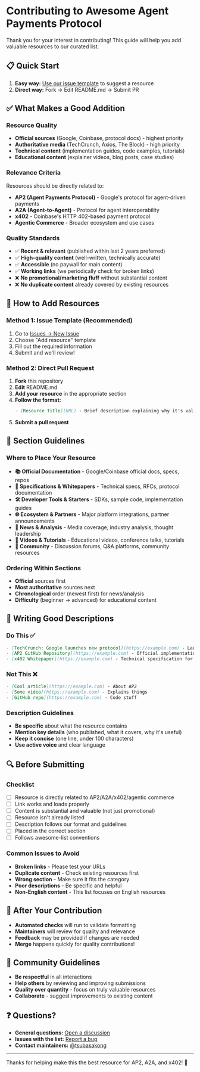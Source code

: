 # Contributing to Awesome Agent Payments Protocol

Thank you for your interest in contributing! This guide will help you add valuable resources to our curated list.

## 📋 Quick Start

1. **Easy way:** [Use our issue template](../../issues/new?template=add_resource.yml) to suggest a resource
2. **Direct way:** Fork → Edit README.md → Submit PR

## ✅ What Makes a Good Addition

### Resource Quality
- **Official sources** (Google, Coinbase, protocol docs) - highest priority
- **Authoritative media** (TechCrunch, Axios, The Block) - high priority  
- **Technical content** (implementation guides, code examples, tutorials)
- **Educational content** (explainer videos, blog posts, case studies)

### Relevance Criteria
Resources should be directly related to:
- **AP2 (Agent Payments Protocol)** - Google's protocol for agent-driven payments
- **A2A (Agent-to-Agent)** - Protocol for agent interoperability
- **x402** - Coinbase's HTTP 402-based payment protocol
- **Agentic Commerce** - Broader ecosystem and use cases

### Quality Standards
- ✅ **Recent & relevant** (published within last 2 years preferred)
- ✅ **High-quality content** (well-written, technically accurate)
- ✅ **Accessible** (no paywall for main content)
- ✅ **Working links** (we periodically check for broken links)
- ❌ **No promotional/marketing fluff** without substantial content
- ❌ **No duplicate content** already covered by existing resources

## 📝 How to Add Resources

### Method 1: Issue Template (Recommended)
1. Go to [Issues → New Issue](../../issues/new)
2. Choose "Add resource" template
3. Fill out the required information
4. Submit and we'll review!

### Method 2: Direct Pull Request
1. **Fork** this repository
2. **Edit** README.md
3. **Add your resource** in the appropriate section
4. **Follow the format:**
   ```markdown
   - [Resource Title](URL) - Brief description explaining why it's valuable
   ```
5. **Submit a pull request**

## 📂 Section Guidelines

### Where to Place Your Resource

- **📚 Official Documentation** - Google/Coinbase official docs, specs, repos
- **📄 Specifications & Whitepapers** - Technical specs, RFCs, protocol documentation  
- **🛠 Developer Tools & Starters** - SDKs, sample code, implementation guides
- **🌐 Ecosystem & Partners** - Major platform integrations, partner announcements
- **📰 News & Analysis** - Media coverage, industry analysis, thought leadership
- **🎥 Videos & Tutorials** - Educational videos, conference talks, tutorials
- **💬 Community** - Discussion forums, Q&A platforms, community resources

### Ordering Within Sections
- **Official** sources first
- **Most authoritative** sources next
- **Chronological** order (newest first) for news/analysis
- **Difficulty** (beginner → advanced) for educational content

## 🎯 Writing Good Descriptions

### Do This ✅
```markdown
- [TechCrunch: Google launches new protocol](https://example.com) - Launch announcement covering 60+ partner ecosystem
- [AP2 GitHub Repository](https://example.com) - Official implementation with Android/Python examples  
- [x402 Whitepaper](https://example.com) - Technical specification for HTTP 402-based payments
```

### Not This ❌
```markdown
- [Cool article](https://example.com) - About AP2
- [Some video](https://example.com) - Explains things
- [GitHub repo](https://example.com) - Code stuff
```

### Description Guidelines
- **Be specific** about what the resource contains
- **Mention key details** (who published, what it covers, why it's useful)
- **Keep it concise** (one line, under 100 characters)
- **Use active voice** and clear language

## 🔍 Before Submitting

### Checklist
- [ ] Resource is directly related to AP2/A2A/x402/agentic commerce
- [ ] Link works and loads properly  
- [ ] Content is substantial and valuable (not just promotional)
- [ ] Resource isn't already listed
- [ ] Description follows our format and guidelines
- [ ] Placed in the correct section
- [ ] Follows awesome-list conventions

### Common Issues to Avoid
- **Broken links** - Please test your URLs
- **Duplicate content** - Check existing resources first
- **Wrong section** - Make sure it fits the category
- **Poor descriptions** - Be specific and helpful
- **Non-English content** - This list focuses on English resources

## 🚀 After Your Contribution

- **Automated checks** will run to validate formatting
- **Maintainers** will review for quality and relevance  
- **Feedback** may be provided if changes are needed
- **Merge** happens quickly for quality contributions!

## 🤝 Community Guidelines

- **Be respectful** in all interactions
- **Help others** by reviewing and improving submissions
- **Quality over quantity** - focus on truly valuable resources
- **Collaborate** - suggest improvements to existing content

## ❓ Questions?

- **General questions:** [Open a discussion](../../discussions)
- **Issues with the list:** [Report a bug](../../issues/new)
- **Contact maintainers:** [@tsubasakong](https://github.com/tsubasakong)

---

Thanks for helping make this the best resource for AP2, A2A, and x402! 🙌